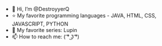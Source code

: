 - 👋 Hi, I’m @DestroyyerQ
- ⭐ My favorite programming languages - JAVA, HTML, CSS, JAVASCRIPT, PYTHON
- 🎥 My favorite series: Lupin
- 📫 How to reach me: ( ͡° ͜ʖ ͡°)
